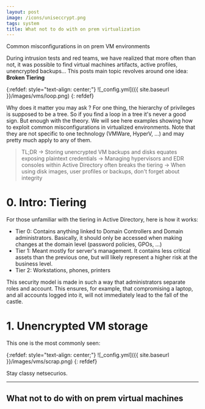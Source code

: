 ```yaml
---
layout: post
image: /icons/uniseccrypt.png
tags: system
title: What not to do with on prem virtualization
---
```


Common misconfigurations in on prem VM environments <br>

During intrusion tests and red teams, we have realized that more often than not, it was possible to find virtual machines artifacts, active profiles, unencrypted backups... This posts main topic revolves around one idea: **Broken Tiering**

{:refdef: style="text-align: center;"}
![_config.yml]({{ site.baseurl }}/images/vms/loop.png)
{: refdef}

Why does it matter you may ask ? For one thing, the hierarchy of privileges is supposed to be a tree. So if you find a loop in a tree it's never a good sign. But enough with the theory. We will see here examples showing how to exploit common misconfigurations in virtualized environments. Note that they are not specific to one technology (VMWare, HyperV, ...) and may pretty much apply to any of them.

> TL;DR
> &rarr; Storing unencrypted VM backups and disks equates exposing plaintext credentials
> &rarr; Managing hypervisors and EDR consoles within Active Directory often breaks the tiering
> &rarr; When using disk images, user profiles or backups, don't forget about integrity

# 0. Intro: Tiering

For those unfamiliar with the tiering in Active Directory, here is how it works:

* Tier 0: Contains anything linked to Domain Controllers and Domain administrators. Basically, it should only be accessed when making changes at the domain level (password policies, GPOs, ...)
* Tier 1: Meant mostly for server's management. It contains less critical assets than the previous one, but will likely represent a higher risk at the business level.
* Tier 2: Workstations, phones, printers

This security model is made in such a way that administrators separate roles and account. This ensures, for example, that compromising a laptop, and all accounts logged into it, will not immediately lead to the fall of the castle.

# 1. Unencrypted VM storage

This one is the most commonly seen:


{:refdef: style="text-align: center;"}
![_config.yml]({{ site.baseurl }}/images/vms/scrap.png)
{: refdef}





Stay classy netsecurios.

---
What not to do with on prem virtual machines
---
